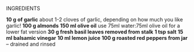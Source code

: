 INGREDIENTS

**10 g of garlic** about 1-2 cloves of garlic, depending on how much you like garlic!
**100 g almonds**
**150 ml olive oil** use 75ml water:75ml olive oil for a lower fat version
**30 g fresh basil leaves removed from stalk**
**1 tsp salt**
**15 ml balsamic vinegar**
**10 ml lemon juice**
**100 g roasted red peppers from jar** – drained and rinsed
